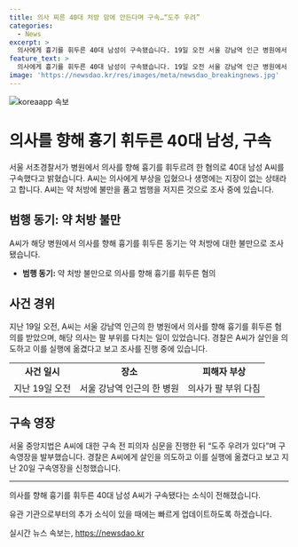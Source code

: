 ```yaml
---
title: 의사 찌른 40대 처방 맘에 안든다며 구속…“도주 우려”
categories:
  - News
excerpt: >
  의사에게 흉기를 휘두른 40대 남성이 구속됐습니다. 19일 오전 서울 강남역 인근 병원에서 발생한 사건으로, 의사는 부상을 입었지만 생명은 위협받지 않았습니다. A 씨는 약 처방에 불만을 품고 범행을 저지른 것으로 조사됐으며, 경찰은 살인 의도가 있었다고 추정하고 있습니다. 해당 병원을 찾는 환자들은 안전을 우려해야 하며, 이에 대한 대책이 필요합니다.
feature_text: >
  의사에게 흉기를 휘두른 40대 남성이 구속됐습니다. 19일 오전 서울 강남역 인근 병원에서 발생한 사건으로, 의사는 부상을 입었지만 생명은 위협받지 않았습니다. A 씨는 약 처방에 불만을 품고 범행을 저지른 것으로 조사됐으며, 경찰은 살인 의도가 있었다고 추정하고 있습니다. 해당 병원을 찾는 환자들은 안전을 우려해야 하며, 이에 대한 대책이 필요합니다.
image: 'https://newsdao.kr/res/images/meta/newsdao_breakingnews.jpg'
---
```


<p><img src="https://newsdao.kr/res/images/meta/newsdao_breakingnews.jpg" alt="koreaapp 속보" /></p>

<h1>의사를 향해 흉기 휘두른 40대 남성, 구속</h1>

<p data-ke-size="size16">서울 서초경찰서가 병원에서 의사를 향해 흉기를 휘두르려 한 혐의로 40대 남성 A씨를 구속했다고 밝혔습니다. A씨는 의사에게 부상을 입혔으나 생명에는 지장이 없는 상태라고 합니다. A씨는 약 처방에 불만을 품고 범행을 저지른 것으로 조사 중에 있습니다.</p>

<h2 data-ke-size="size26">범행 동기: 약 처방 불만</h2>

<p data-ke-size="size16">A씨가 해당 병원에서 의사를 향해 흉기를 휘두른 동기는 약 처방에 대한 불만으로 조사됐습니다.</p>

<ul>
  <li><b>범행 동기:</b> 약 처방 불만으로 의사를 향해 흉기를 휘두른 혐의</li>
</ul>

<h2 data-ke-size="size26">사건 경위</h2>

<p data-ke-size="size16">지난 19일 오전, A씨는 서울 강남역 인근의 한 병원에서 의사를 향해 흉기를 휘두른 혐의를 받았으며, 해당 의사는 팔 부위를 다치는 일이 있었습니다. 경찰은 A씨가 살인을 의도하고 이를 실행에 옮겼다고 보고 조사를 진행 중에 있습니다.</p>

<table>
  <tr>
    <td style="text-align: center; height: 17px;"><b>사건 일시</b></td>
    <td style="text-align: center; height: 17px;"><b>장소</b></td>
    <td style="text-align: center; height: 17px;"><b>피해자 부상</b></td>
  </tr>
  <tr>
    <td style="text-align: center; height: 17px;">지난 19일 오전</td>
    <td style="text-align: center; height: 17px;">서울 강남역 인근의 한 병원</td>
    <td style="text-align: center; height: 17px;">의사가 팔 부위 다침</td>
  </tr>
</table>

<h2 data-ke-size="size26">구속 영장</h2>

<p data-ke-size="size16">서울 중앙지법은 A씨에 대한 구속 전 피의자 심문을 진행한 뒤 “도주 우려가 있다”며 구속영장을 발부했습니다. 경찰은 A씨에게 살인을 의도하고 이를 실행에 옮겼다고 보고 지난 20일 구속영장을 신청했습니다.</p>

<hr>

<p data-ke-size="size16">의사를 향해 흉기를 휘두른 40대 남성 A씨가 구속됐다는 소식이 전해졌습니다. </p>

<p data-ke-size="size16">유관 기관으로부터의 추가 소식이 있을 때에는 빠르게 업데이트하도록 하겠습니다.</p>
실시간 뉴스 속보는, <a href="https://newsdao.kr" rel="dofollow">https://newsdao.kr</a>



